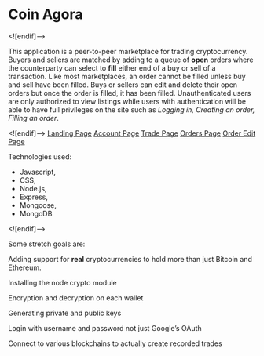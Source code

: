# Coin Agora


<![endif]-->

This application is a peer-to-peer marketplace for trading cryptocurrency. Buyers and sellers are matched by adding to a queue of **open** orders where the counterparty can select to **fill** either end of a buy or sell of a transaction. Like most marketplaces, an order cannot be filled unless buy and sell have been filled. Buys or sellers can edit and delete their open orders but once the order is filled, it has been filled. Unauthenticated users are only authorized to view listings while users with authentication will be able to have full privileges on the site such as _Logging in, Creating an order, Filling an order_.

<![endif]-->
[Landing Page](desktop/landingpage.png)
[Account Page](desktop/MyAccount.png)
[Trade Page](desktop/trade.png)
[Orders Page](desktop/orders.png)
[Order Edit Page](desktop/edit.png)





Technologies used: 

 - Javascript,
 - CSS,
 - Node.js,  
 - Express,  
 - Mongoose,  
 - MongoDB

<![endif]-->

Some stretch goals are:

Adding support for **real** cryptocurrencies to hold more than just Bitcoin and Ethereum.

Installing the node crypto module

Encryption and decryption on each wallet

Generating private and public keys

Login with username and password not just Google’s OAuth

Connect to various blockchains to actually create recorded trades
